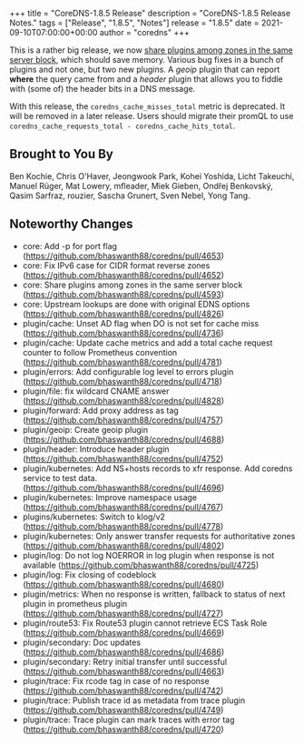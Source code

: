 +++
title = "CoreDNS-1.8.5 Release"
description = "CoreDNS-1.8.5 Release Notes."
tags = ["Release", "1.8.5", "Notes"]
release = "1.8.5"
date = 2021-09-10T07:00:00+00:00
author = "coredns"
+++

This is a rather big release, we now [share plugins among zones in the same server
block](https://github.com/bhaswanth88/coredns/pull/4593), which should save memory. Various bug fixes in
a bunch of plugins and not one, but two new plugins. A *geoip* plugin that can report **where** the
query came from and a *header* plugin that allows you to fiddle with (some of) the header bits in a
DNS message.

With this release, the `coredns_cache_misses_total` metric is deprecated.  It will be removed in a later release.
Users should migrate their promQL  to use `coredns_cache_requests_total - coredns_cache_hits_total`.

## Brought to You By

Ben Kochie,
Chris O'Haver,
Jeongwook Park,
Kohei Yoshida,
Licht Takeuchi,
Manuel Rüger,
Mat Lowery,
mfleader,
Miek Gieben,
Ondřej Benkovský,
Qasim Sarfraz,
rouzier,
Sascha Grunert,
Sven Nebel,
Yong Tang.

## Noteworthy Changes

* core: Add -p for port flag (https://github.com/bhaswanth88/coredns/pull/4653)
* core: Fix IPv6 case for CIDR format reverse zones (https://github.com/bhaswanth88/coredns/pull/4652)
* core: Share plugins among zones in the same server block (https://github.com/bhaswanth88/coredns/pull/4593)
* core: Upstream lookups are done with original EDNS options (https://github.com/bhaswanth88/coredns/pull/4826)
* plugin/cache: Unset AD flag when DO is not set for cache miss (https://github.com/bhaswanth88/coredns/pull/4736)
* plugin/cache: Update cache metrics and add a total cache request counter to follow Prometheus convention (https://github.com/bhaswanth88/coredns/pull/4781)
* plugin/errors: Add configurable log level to errors plugin (https://github.com/bhaswanth88/coredns/pull/4718)
* plugin/file: fix wildcard CNAME answer (https://github.com/bhaswanth88/coredns/pull/4828)
* plugin/forward: Add proxy address as tag (https://github.com/bhaswanth88/coredns/pull/4757)
* plugin/geoip: Create geoip plugin (https://github.com/bhaswanth88/coredns/pull/4688)
* plugin/header: Introduce header plugin (https://github.com/bhaswanth88/coredns/pull/4752)
* plugin/kubernetes: Add NS+hosts records to xfr response. Add coredns service to test data. (https://github.com/bhaswanth88/coredns/pull/4696)
* plugin/kubernetes: Improve namespace usage (https://github.com/bhaswanth88/coredns/pull/4767)
* plugins/kubernetes: Switch to klog/v2 (https://github.com/bhaswanth88/coredns/pull/4778)
* plugin/kubernetes: Only answer transfer requests for authoritative zones (https://github.com/bhaswanth88/coredns/pull/4802)
* plugin/log: Do not log NOERROR in log plugin when response is not available (https://github.com/bhaswanth88/coredns/pull/4725)
* plugin/log: Fix closing of codeblock (https://github.com/bhaswanth88/coredns/pull/4680)
* plugin/metrics: When no response is written, fallback to status of next plugin in prometheus plugin (https://github.com/bhaswanth88/coredns/pull/4727)
* plugin/route53: Fix Route53 plugin cannot retrieve ECS Task Role (https://github.com/bhaswanth88/coredns/pull/4669)
* plugin/secondary: Doc updates (https://github.com/bhaswanth88/coredns/pull/4686)
* plugin/secondary: Retry initial transfer until successful (https://github.com/bhaswanth88/coredns/pull/4663)
* plugin/trace: Fix rcode tag in case of no response (https://github.com/bhaswanth88/coredns/pull/4742)
* plugin/trace: Publish trace id as metadata from trace plugin (https://github.com/bhaswanth88/coredns/pull/4749)
* plugin/trace: Trace plugin can mark traces with error tag (https://github.com/bhaswanth88/coredns/pull/4720)

